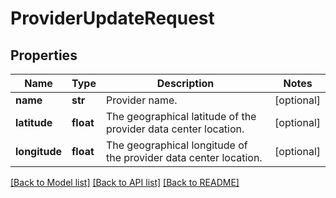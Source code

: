 # ProviderUpdateRequest

## Properties
Name | Type | Description | Notes
------------ | ------------- | ------------- | -------------
**name** | **str** | Provider name. | [optional] 
**latitude** | **float** | The geographical latitude of the provider data center location. | [optional] 
**longitude** | **float** | The geographical longitude of the provider data center location. | [optional] 

[[Back to Model list]](../README.md#documentation-for-models) [[Back to API list]](../README.md#documentation-for-api-endpoints) [[Back to README]](../README.md)

